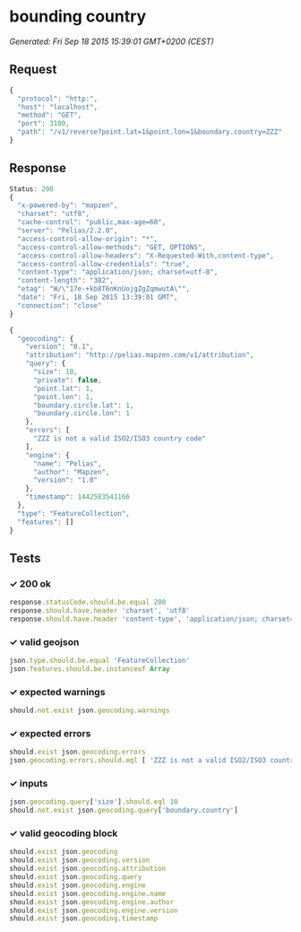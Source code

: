 # bounding country

*Generated: Fri Sep 18 2015 15:39:01 GMT+0200 (CEST)*
## Request
```javascript
{
  "protocol": "http:",
  "host": "localhost",
  "method": "GET",
  "port": 3100,
  "path": "/v1/reverse?point.lat=1&point.lon=1&boundary.country=ZZZ"
}
```

## Response
```javascript
Status: 200
{
  "x-powered-by": "mapzen",
  "charset": "utf8",
  "cache-control": "public,max-age=60",
  "server": "Pelias/2.2.0",
  "access-control-allow-origin": "*",
  "access-control-allow-methods": "GET, OPTIONS",
  "access-control-allow-headers": "X-Requested-With,content-type",
  "access-control-allow-credentials": "true",
  "content-type": "application/json; charset=utf-8",
  "content-length": "382",
  "etag": "W/\"17e-+kb8T6nKnUojgZgZqmwutA\"",
  "date": "Fri, 18 Sep 2015 13:39:01 GMT",
  "connection": "close"
}
```
```javascript
{
  "geocoding": {
    "version": "0.1",
    "attribution": "http://pelias.mapzen.com/v1/attribution",
    "query": {
      "size": 10,
      "private": false,
      "point.lat": 1,
      "point.lon": 1,
      "boundary.circle.lat": 1,
      "boundary.circle.lon": 1
    },
    "errors": [
      "ZZZ is not a valid ISO2/ISO3 country code"
    ],
    "engine": {
      "name": "Pelias",
      "author": "Mapzen",
      "version": "1.0"
    },
    "timestamp": 1442583541166
  },
  "type": "FeatureCollection",
  "features": []
}
```

## Tests

### ✓ 200 ok
```javascript
response.statusCode.should.be.equal 200
response.should.have.header 'charset', 'utf8'
response.should.have.header 'content-type', 'application/json; charset=utf-8'
```

### ✓ valid geojson
```javascript
json.type.should.be.equal 'FeatureCollection'
json.features.should.be.instanceof Array
```

### ✓ expected warnings
```javascript
should.not.exist json.geocoding.warnings
```

### ✓ expected errors
```javascript
should.exist json.geocoding.errors
json.geocoding.errors.should.eql [ 'ZZZ is not a valid ISO2/ISO3 country code' ]
```

### ✓ inputs
```javascript
json.geocoding.query['size'].should.eql 10
should.not.exist json.geocoding.query['boundary.country']
```

### ✓ valid geocoding block
```javascript
should.exist json.geocoding
should.exist json.geocoding.version
should.exist json.geocoding.attribution
should.exist json.geocoding.query
should.exist json.geocoding.engine
should.exist json.geocoding.engine.name
should.exist json.geocoding.engine.author
should.exist json.geocoding.engine.version
should.exist json.geocoding.timestamp
```

